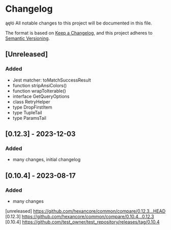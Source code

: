 # Changelog
ąęłó
All notable changes to this project will be documented in this file.

The format is based on [Keep a Changelog](https://keepachangelog.com/en/1.0.0/),
and this project adheres to [Semantic Versioning](https://semver.org/spec/v2.0.0.html).

## [Unreleased]

### Added

- Jest matcher: toMatchSuccessResult
- function stripAnsiColors() 
- function wrapToIterable() 
- interface GetQueryOptions
- class RetryHelper 
- type DropFirstItem
- type TupleTail
- type ParamsTail

## [0.12.3] - 2023-12-03

### Added

- many changes, initial changelog

## [0.10.4] - 2023-08-17

### Added

- many changes

[unreleased] https://github.com/hexancore/common/compare/0.12.3...HEAD  
[0.12.3] https://github.com/hexancore/common/compare/0.10.4...0.12.3  
[0.10.4] https://github.com/test_owner/test_repository/releases/tag/0.10.4  
